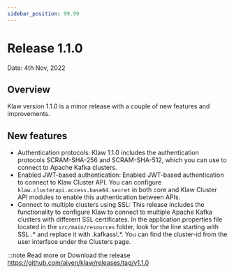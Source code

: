 ```yaml
---
sidebar_position: 99.99
---
```


# Release 1.1.0

Date: 4th Nov, 2022

## Overview

Klaw version 1.1.0 is a minor release with a couple of new features and
improvements.

## New features

- Authentication protocols: Klaw 1.1.0 includes the authentication
  protocols SCRAM-SHA-256 and SCRAM-SHA-512, which you can use to
  connect to Apache Kafka clusters.
- Enabled JWT-based authentication: Enabled JWT-based authentication
  to connect to Klaw Cluster API. You can configure
  `klaw.clusterapi.access.base64.secret` in both core and Klaw Cluster API
  modules to enable this authentication between APIs.
- Connect to multiple clusters using SSL: This release includes the
  functionality to configure Klaw to connect to multiple Apache Kafka
  clusters with different SSL certificates. In the
  application.properties file located in the `src/main/resources`
  folder, look for the line starting with SSL .\* and replace it with
  .kafkassl.\*. You can find the cluster-id from the user interface
  under the Clusters page.

:::note
Read more or Download the release
<https://github.com/aiven/klaw/releases/tag/v1.1.0>
